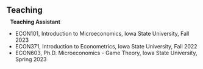 <h1 id="teaching"></h1>

<h2 style="margin: 60px 0px 10px;">Teaching</h2>

<h4 style="margin:0 10px 0;">Teaching Assistant</h4>
<ul>
  <li>
    ECON101, Introduction to Microeconomics, Iowa State University, Fall 2023 
  </li>
  <li>
    ECON371, Introduction to Econometrics, Iowa State University, Fall 2022 
  </li>
  <li>
    ECON603, Ph.D. Microeconomics - Game Theory, Iowa State University, Spring 2023
  </li>
</ul>
